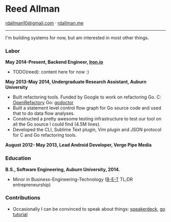 # Reed Allman

<rdallman10@gmail.com> · [rdallman.me]

-------------------------------------------------------------------

I'm building systems for now, but am interested in most other things.

### Labor

**May 2014-Present, Backend Engineer, [Iron.io]**

  * TODO(reed): content here for now :)

**May 2013-May 2014, Undergraduate Research Assistant, Auburn University** 

  *  Built refactoring tools. Funded by Google to work on refactoring Go. C: [OpenRefactory] Go: [godoctor]
  *  Built a statement level control flow graph for Go source code and used that to do data flow analyses.
  *  Constructed a pretty awesome testing infrastructure to test our tool on all the Go source I could find (4.5M lines).
  *  Developed the CLI, Sublime Text plugin, Vim plugin and JSON protocol for C and Go refactoring tools.

**August 2012- May 2013, Lead Android Developer, Verge Pipe Media**

### Education

**B.S., Software Engineering, Auburn University, 2014.**

  *  Minor in Business-Engineering-Technology ([B-E-T] TL;DR entrepreneurship)

### Contributions

  *  Occasionally I can be convinced to speak about things: [speakerdeck], [go tutorial]

[B-E-T]:http://www.eng.auburn.edu/research/centers/twc/bet/directors-note.html
[github.com/rdallman]:http://github.com/rdallman
[godoctor]:http://gorefactor.org/index.html
[grocerygod]:https://play.google.com/store/apps/details?id=com.bet.grocerygod
[Iron.io]:https://iron.io
[OpenRefactory]:http://openrefactory.org/
[rdallman.me]:http://www.rdallman.me
[speakerdeck]:https://speakerdeck.com/rdallman
[go tutorial]:https://github.com/rdallman/gofirst


